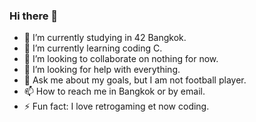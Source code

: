 ### Hi there 👋

- 🔭 I’m currently studying in 42 Bangkok.
- 🌱 I’m currently learning coding C.
- 👯 I’m looking to collaborate on nothing for now.
- 🤔 I’m looking for help with everything.
- 💬 Ask me about my goals, but I am not football player.
- 📫 How to reach me in Bangkok or by email.
- ⚡ Fun fact: I love retrogaming et now coding.
